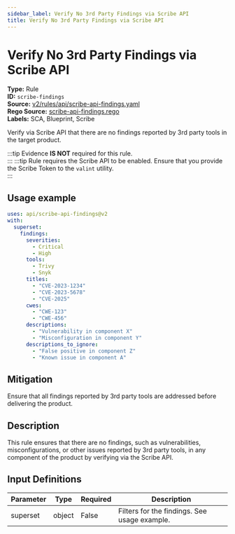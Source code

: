 ```yaml
---
sidebar_label: Verify No 3rd Party Findings via Scribe API
title: Verify No 3rd Party Findings via Scribe API
---  
```

# Verify No 3rd Party Findings via Scribe API  
**Type:** Rule  
**ID:** `scribe-findings`  
**Source:** [v2/rules/api/scribe-api-findings.yaml](https://github.com/scribe-public/sample-policies/blob/main/v2/rules/api/scribe-api-findings.yaml)  
**Rego Source:** [scribe-api-findings.rego](https://github.com/scribe-public/sample-policies/blob/main/v2/rules/api/scribe-api-findings.rego)  
**Labels:** SCA, Blueprint, Scribe  

Verify via Scribe API that there are no findings reported by 3rd party tools in the target product.

:::tip 
Evidence **IS NOT** required for this rule.  
::: 
:::tip 
Rule requires the Scribe API to be enabled. Ensure that you provide the Scribe Token to the `valint` utility.  
::: 

## Usage example

```yaml
uses: api/scribe-api-findings@v2
with:
  superset:
    findings:
      severities:
        - Critical
        - High
      tools:
        - Trivy
        - Snyk
      titles:
        - "CVE-2023-1234"
        - "CVE-2023-5678"
        - "CVE-2025"
      cwes:
        - "CWE-123"
        - "CWE-456"
      descriptions:
        - "Vulnerability in component X"
        - "Misconfiguration in component Y"
      descriptions_to_ignore:
        - "False positive in component Z"
        - "Known issue in component A"
```

## Mitigation  
Ensure that all findings reported by 3rd party tools are addressed before delivering the product.


## Description  
This rule ensures that there are no findings, such as vulnerabilities, misconfigurations, or other issues reported by 3rd party tools, in any component of the product by verifying via the Scribe API.

## Input Definitions  
| Parameter | Type | Required | Description |
|-----------|------|----------|-------------|
| superset | object | False | Filters for the findings. See usage example. |


